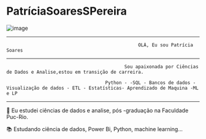 # PatríciaSoaresSPereira




![image](https://github.com/PatriciaSoaresSPereira/Patr-ciaSoaresSPereira/assets/136263539/f9f9967c-e0f1-4363-b0e3-8ecbbdf2320f)

________________________________________________________________________________________________________________________________________________________________________________________________________________________________________________________________________________

                                                    OLÁ, Eu sou Patrícia Soares 
_________________________________________________________________________________________________________________________________________________________________________________________________________________________________________________________

                                               Sou apaixonada por Ciências de Dados e Analise,estou em transição de carreira.
                                         
                                        Python - -SQL - Bancos de dados - Visualização de dados - ETL - Estatísticas- Aprendizado de Maquina -ML e LP 

__________________________________________________________________________________________________________________________________________________________________________________________________________________________________________________________

🔭 Eu estudei ciências de dados e analise, pós -graduação na Faculdade Puc-Rio.

📚 Estudando ciência de dados, Power Bi, Python, machine learning...


